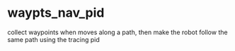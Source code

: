 # waypts_nav_pid
collect waypoints when moves along a path, then make the robot follow the same path using the tracing pid 
